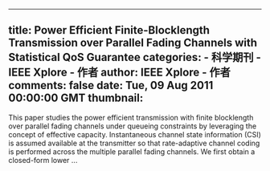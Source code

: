 
---
title: Power Efficient Finite-Blocklength Transmission over Parallel Fading Channels with Statistical QoS Guarantee
categories: 
    - 科学期刊
    - IEEE Xplore - 作者
author: IEEE Xplore - 作者
comments: false
date: Tue, 09 Aug 2011 00:00:00 GMT
thumbnail: 
---

<div>   
This paper studies the power efficient transmission with finite blocklength over parallel fading channels under queueing constraints by leveraging the concept of effective capacity. Instantaneous channel state information (CSI) is assumed available at the transmitter so that rate-adaptive channel coding is performed across the multiple parallel fading channels. We first obtain a closed-form lower ...  
</div>
            